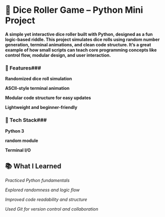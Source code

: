 # 🎲 Dice Roller Game – Python Mini Project 
**A simple yet interactive dice roller built with Python, designed as a fun logic-based riddle. This project simulates dice rolls using random number generation, terminal animations, and clean code structure. It’s a great example of how small scripts can teach core programming concepts like control flow, modular design, and user interaction.**

### 🔧 Features###
**Randomized dice roll simulation**

**ASCII-style terminal animation**

**Modular code structure for easy updates**

**Lightweight and beginner-friendly**

### 🚀 Tech Stack###
**Python 3**

**random module**

**Terminal I/O**

## 📚 What I Learned ##
*Practiced Python fundamentals*

*Explored randomness and logic flow*

*Improved code readability and structure*

*Used Git for version control and collaboration*

